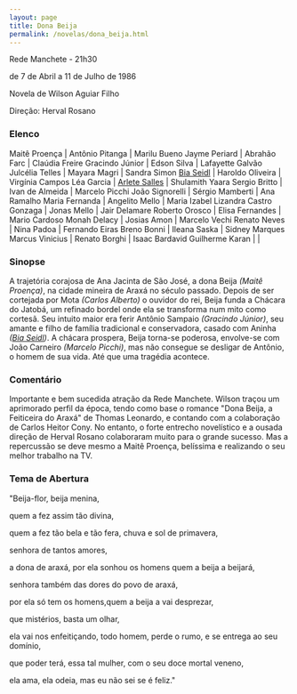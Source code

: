 ```yaml
---
layout: page
title: Dona Beija
permalink: /novelas/dona_beija.html
---
```


Rede Manchete - 21h30

de 7 de Abril a 11 de Julho de 1986

Novela de Wilson Aguiar Filho

Direção: Herval Rosano

### Elenco

Maitê Proença | Antônio Pitanga | Marilu Bueno
Jayme Periard | Abrahão Farc | Claúdia Freire
Gracindo Júnior | Edson Silva | Lafayette Galvão
Julcélia Telles | Mayara Magri | Sandra Simon
[Bia Seidl](/novelas/bia_seidl.html) | Haroldo Oliveira | Virgínia Campos
Léa Garcia | [Arlete Salles](/novelas/arlete_salles.html) | Shulamith Yaara
Sergio Britto | Ivan de Almeida | Marcelo Picchi
João Signorelli | Sérgio Mamberti | Ana Ramalho
Maria Fernanda | Angelito Mello | Maria Izabel Lizandra
Castro Gonzaga | Jonas Mello | Jair Delamare
Roberto Orosco | Elisa Fernandes | Mario Cardoso
Monah Delacy | Josias Amon | Marcelo Vechi
Renato Neves | Nina Padoa | Fernando Eiras
Breno Bonni | Ileana Saska | Sidney Marques
Marcus Vinicius | Renato Borghi | Isaac Bardavid
Guilherme Karan	| | 

### Sinopse
A trajetória corajosa de Ana Jacinta de São José, a dona Beija *(Maitê Proença)*, na cidade mineira de Araxá no século passado. Depois de ser cortejada por Mota *(Carlos Alberto)* o ouvidor do rei, Beija funda a Chácara do Jatobá, um refinado bordel onde ela se transforma num mito como cortesã. Seu intuito maior era ferir Antônio Sampaio *(Gracindo Júnior)*, seu amante e filho de família tradicional e conservadora, casado com Aninha *([Bia Seidl](/novelas/bia_seidl.html))*. A chácara prospera, Beija torna-se poderosa, envolve-se com João Carneiro *(Marcelo Picchi)*, mas não consegue se desligar de Antônio, o homem de sua vida. Até que uma tragédia acontece.

### Comentário

Importante e bem sucedida atração da Rede Manchete. Wilson traçou um aprimorado perfil da época, tendo como base o romance "Dona Beija, a Feiticeira do Araxá" de Thomas Leonardo, e contando com a colaboração de Carlos Heitor Cony. No entanto, o forte entrecho novelístico e a ousada direção de Herval Rosano colaboraram muito para o grande sucesso. Mas a repercussão se deve mesmo a Maitê Proença, belíssima e realizando o seu melhor trabalho na TV.

### Tema de Abertura

"Beija-flor, beija menina,

quem a fez assim tão divina,

quem a fez tão bela e tão fera, chuva e sol de primavera,

senhora de tantos amores,

a dona de araxá, por ela sonhou os homens quem a beija a beijará,

senhora também das dores do povo de araxá,

por ela só tem os homens,quem a beija a vai desprezar,

que mistérios, basta um olhar,

ela vai nos enfeitiçando, todo homem, perde o rumo, e se entrega ao seu domínio,

que poder terá, essa tal mulher, com o seu doce mortal veneno,

ela ama, ela odeia, mas eu não sei se é feliz."
